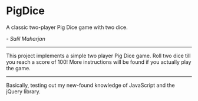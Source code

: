 # PigDice
A classic two-player Pig Dice game with two dice.

*- Salil Maharjan*

***

This project implements a simple two player Pig Dice game. Roll two dice till you reach a score of 100!
More instructions will be found if you actually play the game.

---
Basically, testing out my new-found knowledge of JavaScript and the jQuery library.

